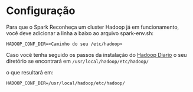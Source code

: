 # Configuração

Para que o Spark Reconheça um cluster Hadoop já em funcionamento, você deve adicionar a linha a baixo ao arquivo spark-env.sh:
  
  `HADOOP_CONF_DIR=<Caminho do seu /etc/hadoop>`
  
  Caso você tenha seguido os passos da instalação do [Hadoop Diario](https://github.com/z4r4tu5tr4/Hadoop-diario) 
  o seu diretório se encontrará em  `/usr/local/hadoop/etc/hadoop/`
  
  o que resultará em:
  
  `HADOOP_CONF_DIR=/usr/local/hadoop/etc/hadoop/`
